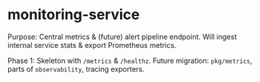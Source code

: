 # monitoring-service

Purpose: Central metrics & (future) alert pipeline endpoint. Will ingest internal service stats & export Prometheus metrics.

Phase 1: Skeleton with `/metrics` & `/healthz`.
Future migration: `pkg/metrics`, parts of `observability`, tracing exporters.
